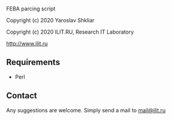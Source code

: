 FEBA parcing script

Copyright (c) 2020 Yaroslav Shkliar

Copyright (c) 2020 ILIT.RU, Research IT Laboratory 

http://www.ilit.ru

Requirements
------------

* Perl


Contact
-------

Any suggestions are welcome. 
Simply send a mail to
mail@ilit.ru
